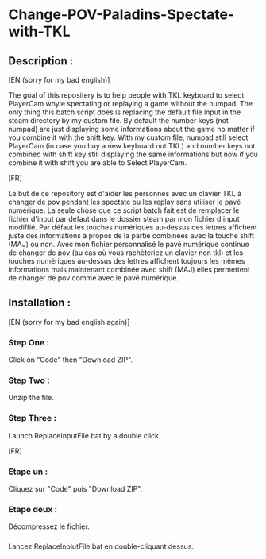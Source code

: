 # Change-POV-Paladins-Spectate-with-TKL

## Description :

[EN (sorry for my bad english)]

The goal of this repositery is to help people with TKL keyboard to select PlayerCam whyle spectating or replaying a game without the numpad.
The only thing this batch script does is replacing the default file input in the steam directory by my custom file.
By default the number keys (not numpad) are just displaying some informations about the game no matter if you combine it with the shift key.
With my custom file, numpad still select PlayerCam (in case you buy a new keyboard not TKL) and number keys not combined with shift key still displaying the same informations but now if you combine it with shift you are able to Select PlayerCam.

[FR]

Le but de ce repository est d'aider les personnes avec un clavier TKL à changer de pov pendant les spectate ou les replay sans utiliser le pavé numérique.
La seule chose que ce script batch fait est de remplacer le fichier d'input par défaut dans le dossier steam par mon fichier d'input modiffié.
Par défaut les touches numériques au-dessus des lettres affichent juste des informations à propos de la partie combinées avec la touche shift (MAJ) ou non.
Avec mon fichier personnalisé le pavé numérique continue de changer de pov (au cas où vous rachèteriez un clavier non tkl) et les touches numériques au-dessus des lettres affichent toujours les mêmes informations mais maintenant combinée avec shift (MAJ) elles permettent de changer de pov comme avec le pavé numérique.

## Installation :

[EN (sorry for my bad english again)]

### Step One :
Click on "Code" then "Download ZIP".

### Step Two :
Unzip the file.

### Step Three :
Launch ReplaceInputFile.bat by a double click.

[FR]

### Etape un :
Cliquez sur "Code" puis "Download ZIP".

### Etape deux :
Décompressez le fichier.

###
Lancez ReplaceInplutFile.bat en double-cliquant dessus.
